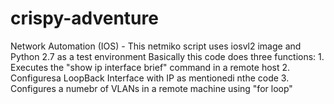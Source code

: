 # crispy-adventure
Network Automation (IOS) -
This netmiko script uses iosvl2 image and Python 2.7 as a test environment
Basically this code does three functions:
	1. Executes the "show ip interface brief" command in a remote host
	2. Configuresa LoopBack Interface with IP as mentionedi nthe code 
	3. Configures a numebr of VLANs in a remote machine using "for loop"
